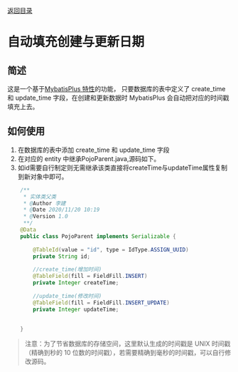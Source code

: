 [返回目录](../index.md)

# 自动填充创建与更新日期

## 简述

这是一个基于[MybatisPlus 特性](https://mp.baomidou.com/guide/auto-fill-metainfo.html)的功能，
只要数据库的表中定义了 create_time 和 update_time 字段，在创建和更新数据时
 MybatisPlus 会自动把对应的时间戳填充上去。

## 如何使用

1. 在数据库的表中添加 create_time 和 update_time 字段
2. 在对应的 entity 中继承PojoParent.java,源码如下。
3. 如id需要自行制定则无需继承该类直接将createTime与updateTime属性复制到新对象中即可。

```java
    /**
     * 实体类父类
     * @Author 李建
     * @Date 2020/11/20 10:19
     * @Version 1.0
     **/
    @Data
    public class PojoParent implements Serializable {
    
        @TableId(value = "id", type = IdType.ASSIGN_UUID)
        private String id;
    
        //create_time(增加时间)
        @TableField(fill = FieldFill.INSERT)
        private Integer createTime;
    
        //update_time(修改时间)
        @TableField(fill = FieldFill.INSERT_UPDATE)
        private Integer updateTime;
    
    
    }
```

> 注意：为了节省数据库的存储空间，这里默认生成的时间戳是 UNIX 时间戳（精确到秒的 10 位数的时间戳），若需要精确到毫秒的时间戳，可以自行修改源码。
